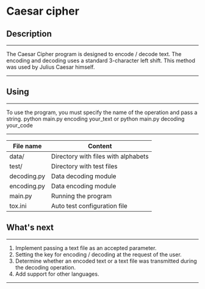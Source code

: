 Caesar cipher
=============


Description
-----------

***
The Caesar Cipher program is designed to encode / decode text. 
The encoding and decoding uses a standard 3-character left shift. 
This method was used by Julius Caesar himself.
***


Using
-----

***
To use the program, you must specify the name of the operation and pass a string.
    python main.py encoding your_text
or
    python main.py decoding your_code
***


File name       | Content
----------------|--------------------------------------
data/           | Directory with files with alphabets
test/           | Directory with test files
decoding.py     | Data decoding module
encoding.py     | Data encoding module
main.py         | Running the program
tox.ini         | Auto test configuration file


What's next
-----------

***
1. Implement passing a text file as an accepted parameter.
2. Setting the key for encoding / decoding at the request of the user.
3. Determine whether an encoded text or a text file was transmitted during the decoding operation.
4. Add support for other languages.
***
